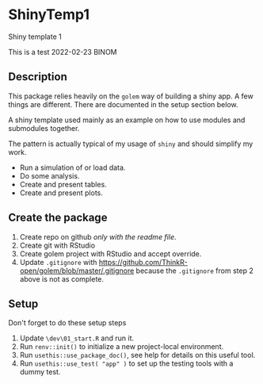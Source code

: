 # ShinyTemp1

Shiny template 1

This is a test 2022-02-23 BINOM

## Description

This package relies heavily on the `golem` way of building a shiny app. A few
things are different. There are documented in the setup section below.

A shiny template used mainly as an example on how to use modules and submodules
together.

The pattern is actually typical of my usage of `shiny` and should simplify
my work.
* Run a simulation of or load data.
* Do some analysis.
* Create and present tables.
* Create and present plots.

## Create the package

1. Create repo on github *only with the readme file*.
2. Create git with RStudio
3. Create golem project with RStudio and accept override.
4. Update `.gitignore` with https://github.com/ThinkR-open/golem/blob/master/.gitignore
because the `.gitignore` from step 2 above is not as complete.

## Setup

Don't forget to do these setup steps 

1. Update `\dev\01_start.R` and run it.
2. Run `renv::init()` to initialize a new project-local environment.
3. Run `usethis::use_package_doc()`, see help for details on this useful tool.
4. Run `usethis::use_test( "app" )` to set up the testing tools with a dummy test.
